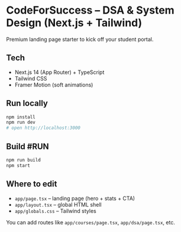 # CodeForSuccess – DSA & System Design (Next.js + Tailwind)

Premium landing page starter to kick off your student portal.

## Tech

- Next.js 14 (App Router) + TypeScript
- Tailwind CSS
- Framer Motion (soft animations)

## Run locally

```bash
npm install
npm run dev
# open http://localhost:3000
```

## Build #RUN

```bash
npm run build
npm start
```

## Where to edit

- `app/page.tsx` – landing page (hero + stats + CTA)
- `app/layout.tsx` – global HTML shell
- `app/globals.css` – Tailwind styles

You can add routes like `app/courses/page.tsx`, `app/dsa/page.tsx`, etc.
